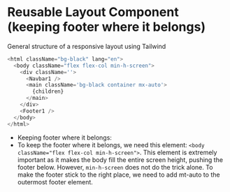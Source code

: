 # Reusable Layout Component (keeping footer where it belongs)

General structure of a responsive layout using Tailwind

```js
<html className="bg-black" lang="en">
  <body className="flex flex-col min-h-screen">
    <div className=''>
      <Navbar1 />
      <main className='bg-black container mx-auto'>
        {children}
      </main>
    </div>
    <Footer1 />
  </body>
</html>
```

- Keeping footer where it belongs:
-   To keep the footer where it belongs, we need this element: `<body className="flex flex-col min-h-screen">`. This element is extremely important as it makes the body fill the entire screen height, pushing the footer below. However, `min-h-screen` does not do the trick alone. To make the footer stick to the right place, we need to add mt-auto to the outermost footer element.
